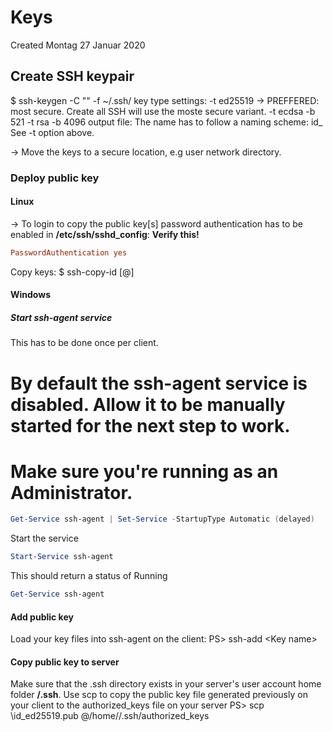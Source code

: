 # Keys
Created Montag 27 Januar 2020

Create SSH keypair
------------------
$ ssh-keygen <key type settings> -C "<Friendly description>" -f ~/.ssh/<output file>
key type settings:
-t ed25519 -> PREFFERED: most secure. Create all SSH will use the moste secure variant.
-t ecdsa -b 521
-t rsa -b 4096
output file:
The name has to follow a naming scheme: id_<key type>
See -t option above.

-> Move the keys to a secure location, e.g user network directory.

### Deploy public key

#### Linux
-> To login to copy the public key[s] password authentication has to be enabled in **/etc/ssh/sshd_config**: __Verify this!__
```ini
PasswordAuthentication yes
```

Copy keys:
$ ssh-copy-id [<user>@]<target host>

#### Windows

##### Start ssh-agent service
This has to be done once per client.
# By default the ssh-agent service is disabled. Allow it to be manually started for the next step to work.
# Make sure you're running as an Administrator.
```powershell
Get-Service ssh-agent | Set-Service -StartupType Automatic (delayed)
```

Start the service
```powershell
Start-Service ssh-agent
```

This should return a status of Running
```powershell
Get-Service ssh-agent
```


#### Add public key
Load your key files into ssh-agent on the client:
PS> ssh-add <Path to key>\<Key name>

#### Copy public key to server
Make sure that the .ssh directory exists in your server's user account home folder **<Path to user home directory>/.ssh**.
Use scp to copy the public key file generated previously on your client to the authorized_keys file on your server
PS> scp <Path>\id_ed25519.pub <Username>@<host>/home/<username>/.ssh/authorized_keys

